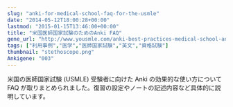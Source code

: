 ```yaml
---
slug: "anki-for-medical-school-faq-for-the-usmle"
date: "2014-05-12T18:00:28+00:00"
lastmod: "2015-01-15T13:46:00+00:00"
title: "米国医師国家試験のためのAnki FAQ"
gene_url: "http://www.yousmle.com/anki-best-practices-medical-school-and-usmle-step-1/"
tags: ["利用事例","医学","医師国家試験","英文","資格試験"]
thumbnail: "stethoscope.png"
Ankigene: "003"
---
```

米国の医師国家試験 (USMLE) 受験者に向けた Anki の効果的な使い方について FAQ が取りまとめられました。復習の設定やノートの記述内容など具体的に説明しています。

